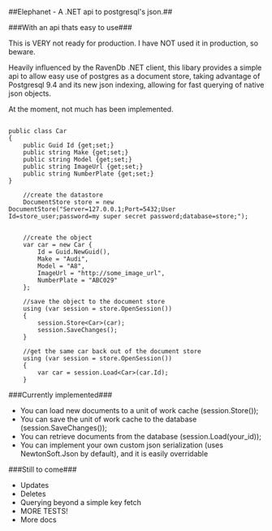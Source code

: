 ##Elephanet - A .NET api to postgresql's json.##

###With an api thats easy to use###

This is VERY not ready for production.  I have NOT used it in production, so beware.

Heavily influenced by the RavenDb .NET client, this libary provides a simple api to allow easy use of postgres as a document store, taking advantage of Postgresql 9.4 and its new json indexing, allowing for fast querying of native json objects.

At the moment, not much has been implemented.

```

public class Car
{
 	public Guid Id {get;set;}
	public string Make {get;set;}
	public string Model {get;set;}
	public string ImageUrl {get;set;}
	public string NumberPlate {get;set;}
}

	//create the datastore
	DocumentStore store = new DocumentStore("Server=127.0.0.1;Port=5432;User Id=store_user;password=my super secret password;database=store;");
	
	
	//create the object
	var car = new Car {
		Id = Guid.NewGuid(),
		Make = "Audi",
		Model = "A8",
		ImageUrl = "http://some_image_url",
		NumberPlate = "ABC029"
	};

	//save the object to the document store
	using (var session = store.OpenSession())
	{
		session.Store<Car>(car);
		session.SaveChanges();
	}

	//get the same car back out of the document store
	using (var session = store.OpenSession())
	{
		var car = session.Load<Car>(car.Id);
	}
```

###Currently implemented###

* You can load new documents to a unit of work cache (session.Store<T>());
* You can save the unit of work cache to the database (session.SaveChanges());
* You can retrieve documents from the database (session.Load<T>(your_id));
* You can implement your own custom json serialization (uses NewtonSoft.Json by default), and it is easily overridable

###Still to come###

* Updates
* Deletes
* Querying beyond a simple key fetch
* MORE TESTS!
* More docs
